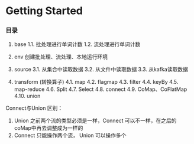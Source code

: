 # Getting Started

### 目录

1. base
   1.1. 批处理进行单词计数
   1.2. 流处理进行单词计数

2. env
   创建批处理、流处理、本地运行环境

3. source
    3.1. 从集合中读取数据
    3.2. 从文件中读取数据
    3.3. 从kafka读取数据
    
4. transform (转换算子)
    4.1. map
    4.2. flagmap
    4.3. filter
    4.4. keyBy
    4.5. map-reduce
    4.6. Split
    4.7. Select
    4.8. connect
    4.9. CoMap、CoFlatMap
    4.10. union

Connect与Union 区别： 
1. Union 之前两个流的类型必须是一样，Connect 可以不一样，在之后的 coMap中再去调整成为一样的
2. Connect 只能操作两个流， Union 可以操作多个
